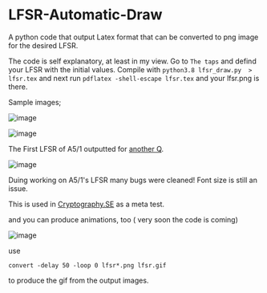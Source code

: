 # LFSR-Automatic-Draw
A python code that output Latex format that can be converted to png image for the desired LFSR.


The code is self explanatory, at least in my view. Go to `The taps` and defind your LFSR with the initial values. Compile with `python3.8 lfsr_draw.py  > lfsr.tex` and next run `pdflatex -shell-escape lfsr.tex` and your lfsr.png is there.

Sample images;

![image](https://i.stack.imgur.com/P8Cs6.png)

![image](https://i.stack.imgur.com/wwAR8.png)

The First LFSR of A5/1 outputted for [another Q](https://crypto.stackexchange.com/a/89981/18298). 

![image](https://i.stack.imgur.com/Wgo8w.png)

Duing working on A5/1's LFSR many bugs were cleaned! Font size is still an issue.


This is used in [Cryptography.SE](https://crypto.stackexchange.com/q/89828/18298) as a meta test.

and you can produce animations, too ( very soon the code is coming)

![image](https://i.stack.imgur.com/GV4IU.gif)

use 

`convert -delay 50 -loop 0 lfsr*.png lfsr.gif`

to produce the gif from the output images.

